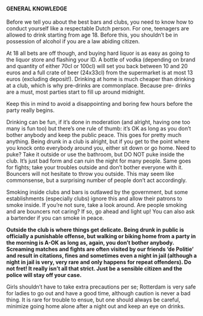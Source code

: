 #### GENERAL KNOWLEDGE

Before we tell you about the best bars and clubs, you need to know how to conduct yourself like a respectable Dutch person. For one, teenagers are allowed to drink starting from age 18. Before this, you shouldn’t be in possession of alcohol if you are a law abiding citizen.

At 18 all bets are off though, and buying hard liquor is as easy as going to the liquor store and flashing your ID. A bottle of vodka (depending on brand and quantity of either 70cl or 100cl) will set you back between 10 and 20 euros and a full crate of beer (24x33cl) from the supermarket is at most 13 euros (excluding deposit!). Drinking at home is much cheaper than drinking at a club, which is why pre-drinks are commonplace. Because pre- drinks are a must, most parties start to fill up around midnight.

Keep this in mind to avoid a disappointing and boring few hours before the party really begins.

Drinking can be fun, if it’s done in moderation (and alright, having one too many is fun too) but there’s one rule of thumb: it’s OK as long as you don’t bother anybody and keep the public peace. This goes for pretty much anything. Being drunk in a club is alright, but if you get to the point where you knock onto everybody around you, either sit down or go home. Need to puke? Take it outside or use the bathroom, but DO NOT puke inside the club. It’s just bad form and can ruin the night for many people. Same goes for fights; take your troubles outside and don’t bother everyone with it. Bouncers will not hesitate to throw you outside. This may seem like commonsense, but a surprising number of people don’t act accordingly.

Smoking inside clubs and bars is outlawed by the government, but some establishments (especially clubs) ignore this and allow their patrons to smoke inside. If you’re not sure, take a look around. Are people smoking and are bouncers not caring? If so, go ahead and light up! You can also ask a bartender if you can smoke in peace.

__Outside the club is where things get delicate. Being drunk in public is officially a punishable offense, but walking or biking home from a party in the morning is A-OK as long as, again, you don’t bother anybody. Screaming matches and fights are often visited by our friends ‘de Politie’ and result in citations, fines and sometimes even a night in jail (although a night in jail is very, very rare and only happens for repeat offenders). Do not fret! It really isn’t all that strict. Just be a sensible citizen and the police will stay off your case.__

Girls shouldn’t have to take extra precautions per se; Rotterdam is very safe for ladies to go out and have a good time, although caution is never a bad thing. It is rare for trouble to ensue, but one should always be careful, minimize going home alone after a night out and keep an eye on drinks.

 